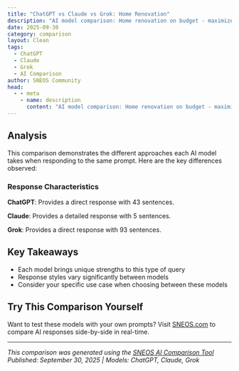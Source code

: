 ```yaml
---
title: "ChatGPT vs Claude vs Grok: Home Renovation"
description: "AI model comparison: Home renovation on budget - maximize value without overspending..."
date: 2025-09-30
category: comparison
layout: Clean
tags:
  - ChatGPT
  - Claude
  - Grok
  - AI Comparison
author: SNEOS Community
head:
  - - meta
    - name: description
      content: "AI model comparison: Home renovation on budget - maximize value without overspending..."
---
```


<ChatComparison
  title="ChatGPT vs Claude vs Grok: Home Renovation"
  prompt="Home renovation on budget - maximize value without overspending"
  :responses='{
    "ChatGPT": "Certainly! Here are some practical tips to renovate your home on a budget while maximizing value:\n\n### 1. Plan and Prioritize\n- **Set a clear budget:** Decide the maximum amount you\u2019re willing to spend.\n- **Identify priorities:** Focus on areas that will increase your home\u2019s value or improve daily living (kitchen, bathrooms, curb appeal).\n- **Make a list:** Write down all the renovation tasks and rank them by importance.\n\n### 2. Focus on Cosmetic Upgrades\n- **Paint:** A fresh coat of paint can transform a room inexpensively.\n- **Hardware and fixtures:** Replace outdated cabinet knobs, faucets, and light fixtures.\n- **Flooring:** Consider affordable options like laminate or vinyl that mimic expensive materials.\n\n### 3. DIY Where Possible\n- Handle simple tasks yourself such as painting, landscaping, or minor demolition.\n- Watch tutorials online to learn new skills.\n- Save labor costs by doing prep work before hiring professionals.\n\n### 4. Upgrade Kitchens and Bathrooms Wisely\n- Instead of full remodels, consider partial upgrades like refacing cabinets or replacing countertops.\n- Use cost-effective materials like butcher block, laminate, or cultured stone.\n- Install energy-efficient fixtures and appliances that lower utility bills.\n\n### 5. Improve Curb Appeal\n- Maintain the lawn, trim bushes, and plant flowers.\n- Paint or replace the front door.\n- Clean or replace outdoor lighting.\n- Repair walkways or driveway cracks.\n\n### 6. Use Quality Materials Smartly\n- Invest in durable materials for high-traffic areas to avoid future costs.\n- Buy materials in bulk or during sales.\n- Consider reclaimed or recycled materials for unique looks at lower costs.\n\n### 7. Get Multiple Quotes\n- Obtain at least three quotes from contractors to compare prices.\n- Check reviews and references to ensure quality work.\n- Negotiate where possible.\n\n### 8. Avoid Structural Changes\n- Structural changes (moving walls, adding rooms) are costly.\n- Work within the existing layout for cosmetic improvements.\n\n### 9. Upgrade Energy Efficiency\n- Replace windows with energy-efficient models.\n- Add insulation to reduce heating/cooling costs.\n- Seal gaps to improve air flow.\n- These upgrades add value and reduce bills over time.\n\n### 10. Staging and Final Touches\n- Once renovations are done, declutter and stage your home if selling.\n- Use neutral colors and simple decor to appeal to buyers.\n\n---\n\nIf you want, I can help you create a detailed budget plan or suggest specific materials and contractors based on your location. Just let me know!",
    "Claude": "# Smart Home Renovation on a Budget\n\n## High-Impact, Low-Cost Projects\n\n### **Paint \u0026 Refresh (ROI: 100-200%)**\n- **Interior paint**: $200-600 for whole home\n- **Cabinet refresh**: Paint kitchen cabinets instead of replacing ($300 vs $5,000\u002B)\n- **Front door**: Bold color for instant curb appeal ($50-100)\n\n### **Kitchen Updates**\n- **Hardware swap**: New cabinet handles/knobs ($100-300)\n- **Backsplash**: Peel-and-stick tiles or subway tiles ($200-500)\n- **Countertop paint kits**: Temporary solution ($50-150)\n- **Under-cabinet lighting**: LED strips ($100-200)\n\n### **Bathroom Improvements**\n- **New fixtures**: Faucets, showerhead, towel bars ($200-500)\n- **Mirror upgrade**: Frame existing or replace ($50-200)\n- **Vanity makeover**: Paint and new hardware ($100-300)\n\n## Medium Investment, High Return\n\n### **Flooring** ($1,500-4,000)\n- Luxury vinyl plank (looks like hardwood)\n- Laminate flooring\n- Tile in high-traffic areas\n\n### **Lighting** ($300-1,000)\n- Replace outdated fixtures\n- Add dimmer switches\n- Improve natural light with mirrors\n\n## Money-Saving Strategies\n\n### **DIY vs. Professional**\n**DIY-Friendly:**\n- Painting, landscaping, hardware installation\n- Basic tile work, shelf installation\n\n**Hire Professionals:**\n- Electrical, plumbing, structural changes\n- Major flooring installation\n\n### **Smart Shopping**\n- **Habitat for Humanity ReStore**: Discounted materials\n- **End-of-season sales**: Appliances and fixtures\n- **Facebook Marketplace**: Gently used items\n- **Clearance sections**: Overstock materials\n\n### **Phased Approach**\n1. Start with highest-impact, lowest-cost projects\n2. Save for one major upgrade per year\n3. Complete related projects together (save on labor)\n\n## Budget Allocation Rule\n- **70%**: Function improvements (kitchen, bath, flooring)\n- **20%**: Aesthetic updates (paint, fixtures, decor)\n- **10%**: Emergency buffer for unexpected issues\n\n## Red Flags to Avoid\n- Don\u0027t over-improve for your neighborhood\n- Avoid trendy choices that date quickly\n- Skip expensive built-ins if moving soon\n- Don\u0027t DIY if it affects safety/warranties\n\n**Start small, think big, and prioritize projects that improve both daily life and resale value.**",
    "Grok": "Renovating your home on a budget while maximizing value is entirely possible with careful planning, prioritization, and smart decision-making. The goal is to focus on projects that offer the best return on investment (ROI), enhance functionality, and improve aesthetics without breaking the bank. Below are actionable tips and strategies to help you renovate wisely:\n\n---\n\n### 1. Plan and Prioritize\n- **Set a Realistic Budget**: Determine how much you can afford to spend and include a 10-15% buffer for unexpected costs. Track every expense to avoid overspending.\n- **Identify High-Impact Areas**: Focus on areas that add the most value to your home, such as kitchens, bathrooms, and curb appeal.\n- **Define Goals**: Are you renovating to sell, improve livability, or both? For selling, prioritize projects with high ROI (e.g., minor kitchen remodels, 70-80% ROI per Remodeling Magazine\u2019s Cost vs. Value Report). For personal use, focus on functionality and comfort.\n- **Research Costs**: Get multiple quotes from contractors and price materials yourself to understand costs upfront.\n\n---\n\n### 2. Focus on High-ROI Projects\nNot all renovations are equal in terms of value. Focus on these budget-friendly, high-impact updates:\n- **Kitchen Updates (Minor Remodel)**: Instead of a full gut renovation, refresh the kitchen with:\n  - Painting cabinets or replacing cabinet hardware ($200-500).\n  - Installing a new backsplash ($500-1,000).\n  - Updating countertops with affordable materials like butcher block or laminate ($1,000-2,000).\n- **Bathroom Refresh**: Avoid major plumbing changes and focus on:\n  - New fixtures, lighting, and mirrors ($100-500).\n  - Re-grouting tiles or painting over dated ones ($50-200).\n  - Adding a new vanity or refinishing the existing one ($300-800).\n- **Curb Appeal**: First impressions matter. Boost exterior value with:\n  - Power washing the exterior and walkways ($100-300).\n  - Painting the front door and updating hardware ($50-200).\n  - Landscaping with budget-friendly plants or mulch ($200-500).\n- **Energy Efficiency**: Small upgrades like adding weatherstripping, LED lighting, or a programmable thermostat ($50-300) can lower utility bills and appeal to buyers.\n\n---\n\n### 3. DIY Where Possible\n- **Assess Your Skills**: Take on tasks like painting, basic landscaping, or installing peel-and-stick backsplashes if you\u2019re confident. YouTube tutorials and online forums can guide you.\n- **Avoid Complex Jobs**: Leave plumbing, electrical, and structural work to professionals to avoid costly mistakes.\n- **Borrow or Rent Tools**: Instead of buying expensive tools, rent them from hardware stores or borrow from friends to save money.\n- **Time vs. Cost**: DIY saves money but takes time. Weigh the cost of your time against hiring help for quicker results.\n\n---\n\n### 4. Shop Smart for Materials\n- **Look for Deals**: Check discount stores like Habitat for Humanity ReStores, overstock warehouses, or clearance sections at Home Depot/Lowe\u2019s for discounted materials.\n- **Buy Secondhand**: Source items like furniture, fixtures, or decor from thrift stores, Facebook Marketplace, or Craigslist. Refurbish them for a custom look.\n- **Repurpose Materials**: Reuse wood, tiles, or hardware from other projects or salvage yards to save money and add character.\n- **Avoid Trends**: Opt for timeless designs (e.g., neutral colors, classic fixtures) over trendy items that may go out of style quickly.\n\n---\n\n### 5. Hire Wisely\n- **Get Multiple Quotes**: Compare at least 3 contractors to find competitive pricing. Ensure they are licensed, insured, and have good reviews.\n- **Negotiate**: Some contractors may lower costs if you provide materials or handle cleanup yourself.\n- **Hire for Specific Skills**: Instead of a general contractor for everything, hire specialists (e.g., a plumber for one job) to save on overhead costs.\n- **Avoid Cheap Labor Risks**: Extremely low bids may lead to poor-quality work, costing more to fix later. Check references and past projects.\n\n---\n\n### 6. Maximize Space Without Structural Changes\n- **Declutter and Organize**: Clear out unused items to make rooms feel larger. Use affordable storage solutions like shelves or under-bed containers ($20-100).\n- **Rearrange Furniture**: Experiment with layouts to improve flow and functionality before investing in renovations.\n- **Open Up Spaces Visually**: Use mirrors, lighter paint colors, and better lighting to make small spaces feel bigger without knocking down walls.\n- **Multi-Use Areas**: Convert a corner into a home office or a closet into a reading nook with minimal investment ($100-300).\n\n---\n\n### 7. Refresh Instead of Replace\n- **Paint Everything**: A fresh coat of paint is one of the cheapest ways to transform a space. Paint walls, trim, cabinets, or even furniture for $100-300 (DIY).\n- **Refinish Surfaces**: Sand and stain old hardwood floors or furniture instead of replacing them ($200-500 vs. $2,000\u002B for new floors).\n- **Update Hardware**: Swap out old knobs, handles, and faucets for modern ones to instantly elevate a room ($5-20 per piece).\n- **Reupholster or Repair**: Fix worn furniture with new fabric or patches instead of buying new pieces ($50-200 vs. $500\u002B).\n\n---\n\n### 8. Avoid Common Budget Busters\n- **Scope Creep**: Stick to your initial plan and avoid adding \u201Csmall\u201D extras that inflate costs.\n- **Over-Customization**: Custom features (e.g., unique tile designs) cost more and may not appeal to future buyers.\n- **Rushing Decisions**: Take time to research and avoid impulse purchases or hasty contractor hires.\n- **Hidden Costs**: Check for permits, disposal fees, or asbestos/lead testing if working on an older home.\n\n---\n\n### 9. Stagger Projects Over Time\n- **Break It Down**: If your budget is tight, complete renovations in phases. For example, update the kitchen this year and tackle bathrooms next year.\n- **Save as You Go**: Set aside money monthly for future phases to avoid taking on debt.\n- **Live Through It**: If possible, stay in your home during renovations to avoid temporary housing costs.\n\n---\n\n### 10. Add Personal Touches for Value\n- **Focus on Details**: Small, thoughtful additions like crown molding, wall art, or a statement rug can make a space feel high-end without a high cost ($50-200).\n- **Highlight Character**: Emphasize unique features of your home (e.g., exposed brick, original woodwork) by cleaning or painting around them.\n- **Create Focal Points**: Spend a little more on one standout item per room, like a stylish light fixture or bold accent wall, to draw attention.\n\n---\n\n### Sample Budget Breakdown for a $5,000 Renovation\nHere\u2019s an example of how to allocate a small budget for maximum impact in a small- to medium-sized home:\n- Kitchen Refresh: $2,000 (paint cabinets, new hardware, backsplash)\n- Bathroom Update: $1,000 (new fixtures, vanity, paint)\n- Curb Appeal: $500 (landscaping, front door paint)\n- General Updates: $1,000 (interior paint, lighting upgrades)\n- Contingency: $500 (unexpected costs)\n\nAdjust based on your priorities and home size.\n\n---\n\n### Additional Tips\n- **Check for Tax Credits or Rebates**: Some energy-efficient upgrades (e.g., insulation, windows) may qualify for local or federal incentives.\n- **Sell Old Items**: Use proceeds from selling old furniture or fixtures to fund new purchases.\n- **Maintain What You Have**: Regular cleaning and minor repairs prevent bigger, costlier issues down the line.\n\n---\n\nBy focusing on high-impact, low-cost updates, leveraging DIY where feasible, and shopping smart, you can transform your home without overspending. Start small, stay disciplined with your budget, and remember that even minor changes can significantly boost both value and enjoyment of your space. What specific area of your home are you looking to renovate first? I can tailor more detailed advice based on that!"
  }'
  published-date="22:46"
/>

## Analysis

This comparison demonstrates the different approaches each AI model takes when responding to the same prompt. Here are the key differences observed:

### Response Characteristics

**ChatGPT**: Provides a direct response with 43 sentences. 

**Claude**: Provides a detailed response with 5 sentences. 

**Grok**: Provides a direct response with 93 sentences. 

## Key Takeaways

- Each model brings unique strengths to this type of query
- Response styles vary significantly between models
- Consider your specific use case when choosing between these models

## Try This Comparison Yourself

Want to test these models with your own prompts? Visit [SNEOS.com](https://sneos.com) to compare AI responses side-by-side in real-time.

---

*This comparison was generated using the [SNEOS AI Comparison Tool](https://sneos.com)*
*Published: September 30, 2025 | Models: ChatGPT, Claude, Grok*
